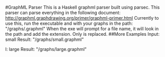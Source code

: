 #GraphML Parser
This is a Haskell graphml parser built using parsec.
This parser can parse everything in the following document:
  http://graphml.graphdrawing.org/primer/graphml-primer.html
Currently to use this, run the executable and with your graphs in the path: "/graphs/<example>.graphml"
When the exe will prompt for a file name, it will look in the path and add the extension. Only <example> is replaced.
##More Examples
Input: small
Result: "/graphs/small.graphml"

I: large
Result: "/graphs/large.graphml"

